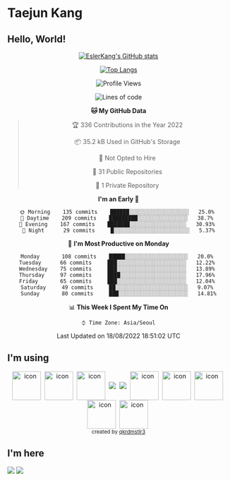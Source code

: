 # Taejun Kang

## Hello, World!


<div align="center">
  
  [![EslerKang's GitHub stats](https://github-readme-stats.vercel.app/api?username=EslerKang&count_private=true&theme=vision-friendly-dark)](https://github.com/eslerkang)
  
  [![Top Langs](https://github-readme-stats.vercel.app/api/top-langs/?username=eslerkang&hide=shell&layout=compact)](https://github.com/eslerkang)
  
  <!--START_SECTION:waka-->
![Profile Views](http://img.shields.io/badge/Profile%20Views-4-blue)

![Lines of code](https://img.shields.io/badge/From%20Hello%20World%20I%27ve%20Written-88%20Thousand%20lines%20of%20code-blue)

**🐱 My GitHub Data** 

> 🏆 336 Contributions in the Year 2022
 > 
> 📦 35.2 kB Used in GitHub's Storage 
 > 
> 🚫 Not Opted to Hire
 > 
> 📜 31 Public Repositories 
 > 
> 🔑 1 Private Repository 
 > 
**I'm an Early 🐤** 

```text
🌞 Morning    135 commits    ██████░░░░░░░░░░░░░░░░░░░   25.0% 
🌆 Daytime    209 commits    █████████░░░░░░░░░░░░░░░░   38.7% 
🌃 Evening    167 commits    ███████░░░░░░░░░░░░░░░░░░   30.93% 
🌙 Night      29 commits     █░░░░░░░░░░░░░░░░░░░░░░░░   5.37%

```
📅 **I'm Most Productive on Monday** 

```text
Monday       108 commits    █████░░░░░░░░░░░░░░░░░░░░   20.0% 
Tuesday      66 commits     ███░░░░░░░░░░░░░░░░░░░░░░   12.22% 
Wednesday    75 commits     ███░░░░░░░░░░░░░░░░░░░░░░   13.89% 
Thursday     97 commits     ████░░░░░░░░░░░░░░░░░░░░░   17.96% 
Friday       65 commits     ███░░░░░░░░░░░░░░░░░░░░░░   12.04% 
Saturday     49 commits     ██░░░░░░░░░░░░░░░░░░░░░░░   9.07% 
Sunday       80 commits     ███░░░░░░░░░░░░░░░░░░░░░░   14.81%

```


📊 **This Week I Spent My Time On** 

```text
⌚︎ Time Zone: Asia/Seoul

```


 Last Updated on 18/08/2022 18:51:02 UTC
<!--END_SECTION:waka-->
</div>
  
## I'm using
<div align="center">
  <img src="https://techstack-generator.vercel.app/swift-icon.svg" alt="icon" width="65" height="65" align="center"/>&nbsp;
  <img src="https://techstack-generator.vercel.app/js-icon.svg" alt="icon" width="65" height="65" align="center"/>&nbsp;
  <img src="https://techstack-generator.vercel.app/ts-icon.svg" alt="icon" width="65" height="65" align="center" />&nbsp;
  <img src="https://img.shields.io/badge/NestJS-000000?style=flat-square&logo=Nestjs&logoColor=red" align="center"/>&nbsp;
  <img src="https://img.shields.io/badge/Python-5175A7?style=flat-square&logo=Python&logoColor=white" align="center"/>&nbsp;
  <img src="https://techstack-generator.vercel.app/restapi-icon.svg" alt="icon" width="65" height="65" align="center" />&nbsp;
  <img src="https://techstack-generator.vercel.app/mysql-icon.svg" alt="icon" width="65" height="65"  align="center"/>&nbsp;
  <img src="https://techstack-generator.vercel.app/aws-icon.svg" alt="icon" width="65" height="65" align="center" />&nbsp;
  <img src="https://techstack-generator.vercel.app/docker-icon.svg" alt="icon" width="65" height="65" align="center" />&nbsp;
  <img src="https://techstack-generator.vercel.app/github-icon.svg" alt="icon" width="65" height="65" align="center" />&nbsp;
</div>

<div align="center">
  <sub>created by <a href="https://github.com/qkrdmstlr3/techstack-generator" target="_blank">qkrdmstlr3</a></sub>
</div>

<!--
<a><img src="https://img.shields.io/badge/Javascript-F0DF3E?style=flat-square&logo=Javascript&logoColor=white"/></a>
-->
<!--
<a><img src="https://img.shields.io/badge/Typescript-5175A7?style=flat-square&logo=Typescript&logoColor=white"/></a>
-->


## I'm here
<a href="https://velog.io/@eslerkang" target="_blank"><img src="https://img.shields.io/badge/Velog-20c997?style=flat-square&logo=Vimeo&logoColor=white"/></a>
<a href="mailto:eslerkang@gmail.com" target="_blank"><img src="https://img.shields.io/badge/Gmail-B54A3A?style=flat-square&logo=Gmail&logoColor=white"/></a>
